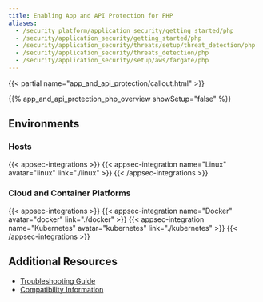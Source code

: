 ```yaml
---
title: Enabling App and API Protection for PHP
aliases:
  - /security_platform/application_security/getting_started/php
  - /security/application_security/getting_started/php
  - /security/application_security/threats/setup/threat_detection/php
  - /security/application_security/threats_detection/php
  - /security/application_security/setup/aws/fargate/php
---
```

{{< partial name="app_and_api_protection/callout.html" >}}

{{% app_and_api_protection_php_overview showSetup="false" %}}

## Environments

### Hosts
{{< appsec-integrations >}}
  {{< appsec-integration name="Linux" avatar="linux" link="./linux" >}}
{{< /appsec-integrations >}}

### Cloud and Container Platforms
{{< appsec-integrations >}}
{{< appsec-integration name="Docker" avatar="docker" link="./docker" >}}
{{< appsec-integration name="Kubernetes" avatar="kubernetes" link="./kubernetes" >}}
{{< /appsec-integrations >}}

## Additional Resources

- [Troubleshooting Guide](/security/application_security/setup/php/troubleshooting)
- [Compatibility Information](/security/application_security/setup/php/compatibility)
